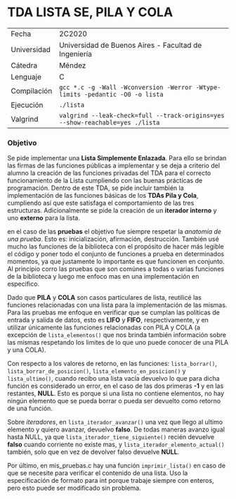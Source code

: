 # TDA LISTA SE, PILA Y COLA

|  | |
| ----------- | ----------- |
| Fecha | 2C2020 |
| Universidad | Universidad de Buenos Aires - Facultad de Ingeniería |
| Cátedra | Méndez |
| Lenguaje | C |
| Compilación | `gcc *.c -g -Wall -Wconversion -Werror -Wtype-limits -pedantic -O0 -o lista` |
| Ejecución | `./lista` |
| Valgrind | `valgrind --leak-check=full --track-origins=yes --show-reachable=yes ./lista` | 

### Objetivo

Se pide implementar una **Lista Simplemente Enlazada**. Para ello se brindan las firmas de las funciones públicas a implementar y se deja a criterio del alumno la creación de las 
funciones privadas del TDA para el correcto funcionamiento de la Lista cumpliendo con las buenas prácticas de programación. Dentro de este TDA, se pide incluir también la 
implementación de las funciones básicas de los **TDAs Pila y Cola**, cumpliendo así que este satisfaga el comportamiento de las tres estructuras. Adicionalmente se pide la creación
de un **iterador interno** y uno **externo** para la lista.

en el caso de las **pruebas** el objetivo fue siempre respetar la *anatomía de una prueba*. Esto es: inicialización, afirmación, destrucción. También usé mucho las 
funciones de la biblioteca con el propósito de hacer más legible el código y poner todo el conjunto de funciones a prueba en determinados momentos, ya que justamente lo 
importante es que funcionen en conjunto. Al principio corro las pruebas que son comúnes a todas o varias funciones de la biblioteca y luego me enfoco mas en una implementación 
en especifico.

Dado que **PILA** y **COLA** son casos particulares de lista, reutilicé las funciones relacionadas con una lista para la implementación de las mismas. Para las pruebas me 
enfoque en verificar que se cumplan las políticas de entrada y salida de datos, esto es **LIFO** y **FIFO**, respectivamente, y en utilizar únicamente las funciones relacionadas
con PILA y COLA (a excepción de `lista_elementos()` que nos brinda también información sobre las mismas respetando los limites de lo que uno puede conocer de una PILA y una 
COLA).

Con respecto a los valores de retorno, en las funciones: `lista_borrar()`, `lista_borrar_de_posicion()`, `lista_elemento_en_posicion()` y `lista_ultimo()`, cuando recibo una 
lista vacía devuelvo lo que para dicha función es considerado un error, en el caso de las dos primeras **-1** y en las restantes, **NULL**. Esto es porque si una lista no 
contiene elementos, no hay ningún elemento que se pueda borrar o pueda ser devuelto como retorno de una función. 

Sobre *iteradores*, en `lista_iterador_avanzar()` una vez que llego al ultimo elemento y quiero avanzar, devuelvo **falso**. De todas maneras avanzo igual hasta NULL, ya 
que `lista_iterador_tiene_siguiente()` recién devuelve **falso** cuando corriente no existe mas, y `lista_iterador_elemento_actual()` también, solo que en vez de devolver 
falso devuelve **NULL**. 

Por último, en mis_pruebas.c hay una función `imprimir_lista()` en caso de que se necesite para verificar el contenido de una lista. Uso la  especificación de formato para 
int porque trabaje siempre con enteros, pero esto puede ser modificado sin problema.
